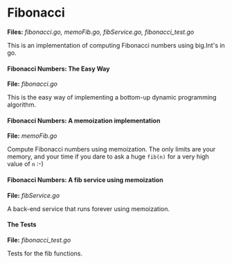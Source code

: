 # Fibonacci

**Files:** *fibonacci.go, memoFib.go, fibService.go, fibonacci_test.go*

This is an implementation of computing Fibonacci numbers using big.Int's in go.

#### Fibonacci Numbers: The Easy Way

**File:** *fibonacci.go*

This is the easy way of implementing a bottom-up dynamic programming algorithm.

#### Fibonacci Numbers: A memoization implementation

**File:** *memoFib.go*

Compute Fibonacci numbers using memoization.
The only limits are your memory, and your time if you dare to ask a huge `fib(n)` for a very high value of `n` :-)

#### Fibonacci Numbers: A fib service using memoization

**File:** *fibService.go*

A back-end service that runs forever using memoization.

#### The Tests

**File:** *fibonacci_test.go*

Tests for the fib functions.
